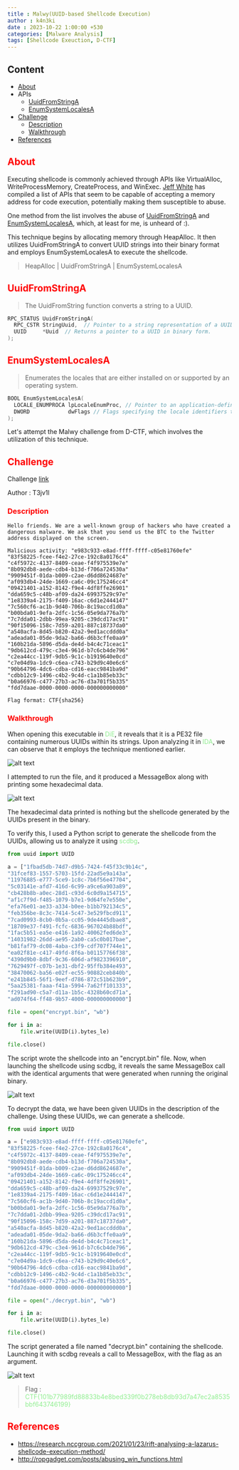 ```yaml
---
title : Malwy(UUID-based Shellcode Execution)
author : k4n3ki
date : 2023-10-22 1:00:00 +530
categories: [Malware Analysis]
tags: [Shellcode Exeuction, D-CTF]
---
```


## Content
- [About](#about)
- APIs
    - [UuidFromStringA](#uuidfromstringa)
    - [EnumSystemLocalesA](#enumsystemlocalesa)
- [Challenge](#challenge)
    - [Description](#description)
    - [Walkthrough](#walkthrough)
- [References](#references)

## <span style="color:red">About</span>

Executing shellcode is commonly achieved through APIs like VirtualAlloc, WriteProcessMemory, CreateProcess, and WinExec. [Jeff White](http://ropgadget.com/posts/abusing_win_functions.html) has compiled a list of APIs that seem to be capable of accepting a memory address for code execution, potentially making them susceptible to abuse.

One method from the list involves the abuse of [UuidFromStringA](https://learn.microsoft.com/en-us/windows/win32/api/rpcdce/nf-rpcdce-uuidfromstringa) and [EnumSystemLocalesA](https://learn.microsoft.com/en-us/windows/win32/api/winnls/nf-winnls-enumsystemlocalesa), which, at least for me, is unheard of :).


This technique begins by allocating memory through HeapAlloc. It then utilizes UuidFromStringA to convert UUID strings into their binary format and employs EnumSystemLocalesA to execute the shellcode.

> HeapAlloc | UuidFromStringA | EnumSystemLocalesA

## <span style="color:red">UuidFromStringA</span>

> The UuidFromString function converts a string to a UUID.

```cpp
RPC_STATUS UuidFromStringA(
  RPC_CSTR StringUuid,  // Pointer to a string representation of a UUID.
  UUID     *Uuid  // Returns a pointer to a UUID in binary form.
);
```

## <span style="color:red">EnumSystemLocalesA</span>

> Enumerates the locales that are either installed on or supported by an operating system.

```cpp
BOOL EnumSystemLocalesA(
  LOCALE_ENUMPROCA lpLocaleEnumProc, // Pointer to an application-defined callback function.
  DWORD            dwFlags // Flags specifying the locale identifiers to enumerate.
);
```

Let's attempt the Malwy challenge from D-CTF, which involves the utilization of this technique.

## <span style="color:red">Challenge</span>

Challenge [link](https://app.cyber-edu.co/challenges/d7999240-89b6-11ec-bfcf-3dfaaf455360)

Author : T3jv1l

### <span style="color:red">Description</span>

```
Hello friends. We are a well-known group of hackers who have created a dangerous malware. We ask that you send us the BTC to the Twitter address displayed on the screen.

Malicious activity: "e983c933-e8ad-ffff-ffff-c05e81760efe"
"83f58225-fcee-f4e2-27ce-192c8a0176c4"
"c4f5972c-4137-8409-ceae-f4f975539e7e"
"8b092db8-aede-cdb4-b13d-f706a724530a"
"9909451f-01da-b009-c2ae-d6dd8624687e"
"af093db4-24de-1669-ca6c-09c175246cc4"
"09421401-a152-8142-f9e4-4df8ffe26901"
"dda659c5-c48b-af09-da24-69937529c97e"
"1e8339a4-2175-f409-16ac-c6d1e2444147"
"7c560cf6-ac1b-9d40-706b-8c19accd1d0a"
"b00bda01-9efa-2dfc-1c56-05e9da776a7b"
"7c7dda01-2dbb-99ea-9205-c39dcd17ac91"
"90f15096-158c-7d59-a201-887c18737da0"
"a540acfa-8d45-b820-42a2-9ed1accddd0a"
"adeada01-05de-9da2-ba66-d6b3cffe0aa9"
"160b21da-5896-d5da-de4d-b4c4c71ceac1"
"9db612cd-479c-c3e4-961d-b7c6cb4de796"
"c2ea44cc-119f-9db5-9c1c-b1919640e0cd"
"c7e04d9a-1dc9-c6ea-c743-b29d9c40e6c6"
"90b64796-4dc6-cdba-cd16-eacc9841ba9d"
"cdbb12c9-1496-c4b2-9c4d-c1a1b85eb33c"
"b0a66976-c477-27b3-ac76-d3a701f5b335"
"fdd7daae-0000-0000-0000-000000000000"

Flag format: CTF{sha256}
```

### <span style="color:red">Walkthrough</span>

When opening this executable in <span style="color:lightgreen">DiE</span>, it reveals that it is a PE32 file containing numerous UUIDs within its strings. Upon analyzing it in <span style="color:lightgreen">IDA</span>, we can observe that it employs the technique mentioned earlier.

<img alt="alt text" src="/assets/img/uuid/main.jpg">

I attempted to run the file, and it produced a MessageBox along with printing some hexadecimal data.

<img alt="alt text" src="/assets/img/uuid/run.jpg">

The hexadecimal data printed is nothing but the shellcode generated by the UUIDs present in the binary.

To verify this, I used a Python script to generate the shellcode from the UUIDs, allowing us to analyze it using <span style="color:lightgreen">scdbg</span>.

```python
from uuid import UUID

a = ["1fbad5db-74d7-d9b5-7424-f45f33c9b14c",
"31fcef83-1557-5703-15fd-22ad5e9a143a",
"11976885-e777-5ce9-1c8c-7b6f56e47704",
"5c03141e-afd7-416d-6c99-a9ce6a903a89",
"cb428b8b-a0ec-28d1-c93d-6c0d9a154715",
"af1c7f9d-f485-1079-b7e1-9d64fe7e550e",
"efa76e01-ae33-a334-b0ee-b1bb792134c5",
"feb356be-8c3c-7414-5c47-3e529fbcd911",
"7cad0993-8cb0-0b5a-cc05-9de4445dbae8",
"18709e37-f491-fcfc-6836-967024b88bdf",
"1fac5b51-ea5e-e416-1a92-40062fed6de3",
"14031982-26dd-ae95-2ab0-ca5c0b017bae",
"b81faf79-dc08-4aba-c3f9-cdf707f744e1",
"ea02f81e-c417-49fd-8f6a-b01157766f38",
"4390d9b0-8dbf-9c36-606d-af9823396910",
"7629497f-c07b-1e31-dbf2-95ffb384e493",
"38470062-ba56-e02f-ec55-90882ceb840b",
"e241b845-56f1-9eef-d786-872c51b623b9",
"5aa25381-faaa-f41a-5994-7a62ff101333",
"f291ad90-c5a7-d11a-1b5c-4328b60cd71a",
"ad074f64-ff48-9b57-4000-000000000000"]

file = open("encrypt.bin", "wb")

for i in a:
    file.write(UUID(i).bytes_le)

file.close()
```

The script wrote the shellcode into an "encrypt.bin" file. Now, when launching the shellcode using scdbg, it reveals the same MessageBox call with the identical arguments that were generated when running the original binary.

<img alt="alt text" src="/assets/img/uuid/encrypt.jpg">

To decrypt the data, we have been given UUIDs in the description of the challenge. Using these UUIDs, we can generate a shellcode.

```python
from uuid import UUID

a = ["e983c933-e8ad-ffff-ffff-c05e81760efe", 
"83f58225-fcee-f4e2-27ce-192c8a0176c4", 
"c4f5972c-4137-8409-ceae-f4f975539e7e", 
"8b092db8-aede-cdb4-b13d-f706a724530a", 
"9909451f-01da-b009-c2ae-d6dd8624687e", 
"af093db4-24de-1669-ca6c-09c175246cc4", 
"09421401-a152-8142-f9e4-4df8ffe26901", 
"dda659c5-c48b-af09-da24-69937529c97e", 
"1e8339a4-2175-f409-16ac-c6d1e2444147", 
"7c560cf6-ac1b-9d40-706b-8c19accd1d0a", 
"b00bda01-9efa-2dfc-1c56-05e9da776a7b", 
"7c7dda01-2dbb-99ea-9205-c39dcd17ac91", 
"90f15096-158c-7d59-a201-887c18737da0", 
"a540acfa-8d45-b820-42a2-9ed1accddd0a", 
"adeada01-05de-9da2-ba66-d6b3cffe0aa9", 
"160b21da-5896-d5da-de4d-b4c4c71ceac1", 
"9db612cd-479c-c3e4-961d-b7c6cb4de796", 
"c2ea44cc-119f-9db5-9c1c-b1919640e0cd", 
"c7e04d9a-1dc9-c6ea-c743-b29d9c40e6c6", 
"90b64796-4dc6-cdba-cd16-eacc9841ba9d", 
"cdbb12c9-1496-c4b2-9c4d-c1a1b85eb33c", 
"b0a66976-c477-27b3-ac76-d3a701f5b335", 
"fdd7daae-0000-0000-0000-000000000000"]

file = open("./decrypt.bin", "wb")

for i in a:
    file.write(UUID(i).bytes_le)

file.close()
```

The script generated a file named "decrypt.bin" containing the shellcode. Launching it with scdbg reveals a call to MessageBox, with the flag as an argument.

<img alt="alt text" src="/assets/img/uuid/flag.jpg">

> Flag : <span style="color:lightgreen">CTF{101b77989fd88833b4e8bed339f0b278eb8db93d7a47ec2a8535bbf643746199}</span>

## <span style="color:red">References</span>

- https://research.nccgroup.com/2021/01/23/rift-analysing-a-lazarus-shellcode-execution-method/
- http://ropgadget.com/posts/abusing_win_functions.html
